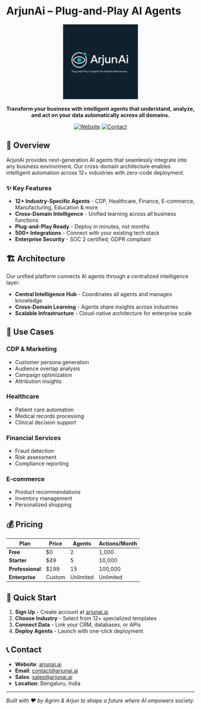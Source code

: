 # ArjunAi – Plug-and-Play AI Agents

<div align="center">
  <img src="assets/logo.png" alt="ArjunAi Logo" style="height: 200px; width: auto;">
  
  **Transform your business with intelligent agents that understand, analyze, and act on your data automatically across all domains.**
  
  [![Website](https://img.shields.io/badge/Website-arjunai.ai-blue)](https://arjunai.ai)
  [![Contact](https://img.shields.io/badge/Contact-contact%40arjunai.ai-green)](mailto:contact@arjunai.ai)
</div>

## 🚀 Overview

ArjunAi provides next-generation AI agents that seamlessly integrate into any business environment. Our cross-domain architecture enables intelligent automation across 12+ industries with zero-code deployment.

### ✨ Key Features
- **12+ Industry-Specific Agents** - CDP, Healthcare, Finance, E-commerce, Manufacturing, Education & more
- **Cross-Domain Intelligence** - Unified learning across all business functions
- **Plug-and-Play Ready** - Deploy in minutes, not months
- **500+ Integrations** - Connect with your existing tech stack
- **Enterprise Security** - SOC 2 certified, GDPR compliant

## 🏗️ Architecture

Our unified platform connects AI agents through a centralized intelligence layer:

- **Central Intelligence Hub** - Coordinates all agents and manages knowledge
- **Cross-Domain Learning** - Agents share insights across industries
- **Scalable Infrastructure** - Cloud-native architecture for enterprise scale

## 🎯 Use Cases

### CDP & Marketing
- Customer persona generation
- Audience overlap analysis
- Campaign optimization
- Attribution insights

### Healthcare
- Patient care automation
- Medical records processing
- Clinical decision support

### Financial Services
- Fraud detection
- Risk assessment
- Compliance reporting

### E-commerce
- Product recommendations
- Inventory management
- Personalized shopping

## 💰 Pricing

| Plan | Price | Agents | Actions/Month |
|------|-------|--------|---------------|
| **Free** | $0 | 2 | 1,000 |
| **Starter** | $49 | 5 | 10,000 |
| **Professional** | $199 | 15 | 100,000 |
| **Enterprise** | Custom | Unlimited | Unlimited |

## 🚀 Quick Start

1. **Sign Up** - Create account at [arjunai.ai](https://arjunai.ai)
2. **Choose Industry** - Select from 12+ specialized templates
3. **Connect Data** - Link your CRM, databases, or APIs
4. **Deploy Agents** - Launch with one-click deployment

## 📞 Contact

- **Website**: [arjunai.ai](https://arjunai.ai)
- **Email**: contact@arjunai.ai
- **Sales**: sales@arjunai.ai
- **Location**: Bengaluru, India

---

*Built with ❤️ by Agrim & Arjun to shape a future where AI empowers society.*
